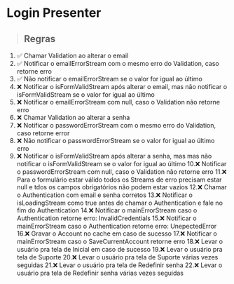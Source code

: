 # Login Presenter

> ## Regras
1. ✅ Chamar Validation ao alterar o email
2. ✅ Notificar o emailErrorStream com o mesmo erro do Validation, caso retorne erro
3. ✅ Não notificar o emailErrorStream se o valor for igual ao último
4. ❌ Notificar o isFormValidStream após alterar o email, mas não notificar o isFormValidStream se o valor for igual ao último
5. ❌ Notificar o emailErrorStream com null, caso o Validation não retorne erro
6. ❌ Chamar Validation ao alterar a senha
7. ❌ Notificar o passwordErrorStream com o mesmo erro do Validation, caso 
retorne error
8. ❌ Não notificar o passwordErrorStream se o valor for igual ao último
erro
9. ❌ Notificar o isFormValidStream após alterar a senha, mas mas não notificar 
o isFormValidStream se o valor for igual ao último
10.❌ Notificar o passwordErrorStream com null, caso o Validation não retorne erro
11.❌ Para o formulário estar válido todos os Streams de erro precisam estar null 
e tdos os campos obrigatórios não podem estar vazios
12.❌ Chamar o Authentication com email e senha corretos
13.❌ Notificar o isLoadingStream como true antes de chamar o Authentication e 
fale no fim do Authentication
14.❌ Notificar o mainErrorStream caso o Authentication retorne erro: InvalidCredentials 
15.❌ Notificar o mainErrorStream caso o Authentication retorne erro: 
UnepectedError
16.❌ Gravar o Account no cache em caso de sucesso
17.❌ Notificar o mainErrorStream caso o SaveCurrentAccount retorne erro
18.❌ Levar o usuário pra tela de Inicial em caso de sucesso
19.❌ Levar o usuário pra tela de Suporte
20.❌ Levar o usuário pra tela de Suporte várias vezes seguidas
21.❌ Levar o usuário pra tela de Redefinir senha
22.❌ Levar o usuário pra tela de Redefinir senha várias vezes seguidas